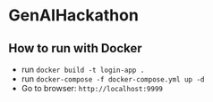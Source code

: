# GenAIHackathon

## How to run with Docker
- run ```docker build -t login-app .```
- run ```docker-compose -f docker-compose.yml up -d```
- Go to browser: ```http://localhost:9999```
